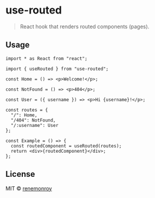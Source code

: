# use-routed

> React hook that renders routed components (pages).

<!-- [![NPM](https://img.shields.io/npm/v/use-routed.svg)](https://www.npmjs.com/package/use-routed) [![JavaScript Style Guide](https://img.shields.io/badge/code_style-standard-brightgreen.svg)](https://standardjs.com) -->

<!-- ## Install

```bash
npm install --save use-routed
``` -->

## Usage

```tsx
import * as React from "react";

import { useRouted } from "use-routed";

const Home = () => <p>Welcome!</p>;

const NotFound = () => <p>404</p>;

const User = ({ username }) => <p>Hi {username}!</p>;

const routes = {
  "/": Home,
  "/404": NotFound,
  "/:username": User
};

const Example = () => {
  const routedComponent = useRouted(routes);
  return <div>{routedComponent}</div>;
};
```

## License

MIT © [renemonroy](https://github.com/renemonroy)

<!-- --- -->

<!-- This hook is created using [create-react-hook](https://github.com/hermanya/create-react-hook). -->
